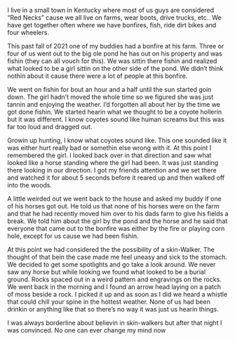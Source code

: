 I live in a small town in Kentucky where most of us guys are considered “Red Necks” cause we all live on farms, wear boots, drive trucks, etc.. We have get together often where we have bonfires, fish, ride dirt bikes and four wheelers. 

This past fall of 2021 one of my buddies had a bonfire at his farm. Three or four of us went out to the big ole pond he has out on his property and was fishin (they can all vouch for this). We was sittin there fishin and realized what looked to be a girl sittin on the other side of the pond. We didn’t think nothin about it cause there were a lot of people at this bonfire. 

We went on fishin for bout an hour and a half until the sun started goin down. The girl hadn’t moved the whole time so we figured she was just tannin and enjoying the weather. I’d forgotten all about her by the time we got done fishin. We started hearin what we thought to be a coyote hollerin but it was different. I know coyotes sound like human screams but this was far too loud and dragged out. 

Growin up hunting, I know what coyotes sound like. This one sounded like it was either hurt really bad or somethin else wrong with it. At this point I remembered the girl. I looked back over in that direction and saw what looked like a horse standing where the girl had been. It was just standing there looking in our direction. I got my friends attention and we set there and watched it for about 5 seconds before it reared up and then walked off into the woods. 

A little weirded out we went back to the house and asked my buddy if one of his horses got out. He told us that none of his horses were on the farm and that he had recently moved him over to his dads farm to give his fields a break. We told him about the girl by the pond and the horse and he said that everyone that came out to the bonfire was either by the fire or playing corn hole, except for us cause we had been fishin. 

At this point we had considered the the possibility of a skin-Walker. The thought of that bein the case made me feel uneasy and sick to the stomach. We decided to get some spotlights and go take a look around. We never saw any horse but while looking we found what looked to be a burial ground. Rocks spaced out in a weird pattern and engravings on the rocks. We went back in the morning and I found an arrow head laying on a patch of moss beside a rock. I picked it up and as soon as I did we heard a whistle that could chill your spine in the hottest weather. None of us had been drinkin or anything like that so there’s no way it was just us hearin things. 

I was always borderline about believin in skin-walkers but after that night I was convinced. No one can ever change my mind now